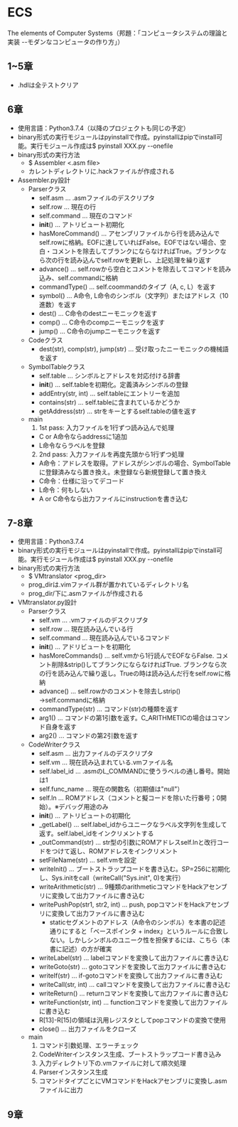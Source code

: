 # ECS
The elements of Computer Systems（邦題：「コンピュータシステムの理論と実装 --モダンなコンピュータの作り方」）

## 1~5章
* .hdlは全テストクリア

## 6章
* 使用言語：Python3.7.4（以降のプロジェクトも同じの予定）
* binary形式の実行モジュールはpyinstallで作成。pyinstallはpipでinstall可能。実行モジュール作成は$ pyinstall XXX.py --onefile
* binary形式の実行方法
  * $ Assembler <.asm file>
  *  カレントディレクトリに.hackファイルが作成される
* Assembler.py設計
  * Parserクラス
    - self.asm ... .asmファイルのデスクリプタ
    - self.row ... 現在の行
    - self.command ... 現在のコマンド
    - __init__() ... アトリビュート初期化
    - hasMoreCommand() ... アセンブリファイルから行を読み込んでself.rowに格納。EOFに達していればFalse。EOFではない場合、空白・コメントを除去してブランクにならなければTrue。ブランクなら次の行を読み込んでself.rowを更新し、上記処理を繰り返す
    - advance() ... self.rowから空白とコメントを除去してコマンドを読み込み、self.commandに格納
    - commandType() ... self.coommandのタイプ（A, c, L）を返す
    - symbol() ... A命令, L命令のシンボル（文字列）またはアドレス（10進数）を返す
    - dest() ... C命令のdestニーモニックを返す
    - comp() ... C命令のcompニーモニックを返す
    - jump() ... C命令のjumpニーモニックを返す
  * Codeクラス
    * dest(str), comp(str), jump(str) ... 受け取ったニーモニックの機械語を返す
  * SymbolTableクラス
    * self.table ... シンボルとアドレスを対応付ける辞書
    * __init__() ... self.tableを初期化。定義済みシンボルの登録
    * addEntry(str, int) ... self.tableにエントリーを追加
    * contains(str) ... self.tableに含まれているかどうか
    * getAddress(str) ... strをキーとするself.tableの値を返す
  * main
    1. 1st pass: 入力ファイルを1行ずつ読み込んで処理
      * C or A命令ならaddressに1追加
      * L命令ならラベルを登録
    2. 2nd pass: 入力ファイルを再度先頭から1行ずつ処理
      * A命令：アドレスを取得。アドレスがシンボルの場合、SymbolTableに登録済みなら置き換え。未登録なら新規登録して置き換え
      * C命令：仕様に沿ってデコード
      * L命令：何もしない
      * A or C命令なら出力ファイルにinstructionを書き込む

## 7-8章
* 使用言語：Python3.7.4
* binary形式の実行モジュールはpyinstallで作成。pyinstallはpipでinstall可能。実行モジュール作成は$ pyinstall XXX.py --onefile
* binary形式の実行方法
  * $ VMtranslator <prog_dir>
  * prog_dirは.vimファイル群が置かれているディレクトリ名
  * prog_dir/下に.asmファイルが作成される
* VMtranslator.py設計
  * Parserクラス
    - self.vm ... .vmファイルのデスクリプタ
    - self.row ... 現在読み込んでいる行
    - self.command ... 現在読み込んでいるコマンド
    - __init__() ... アドリビュートを初期化
    - hasMoreCommands() ... self.vmから1行読んでEOFならFalse. コメント削除&strip()してブランクにならなければTrue. ブランクなら次の行を読み込んで繰り返し。Trueの時は読み込んだ行をself.rowに格納
     - advance() ... self.rowかのコメントを除去しstrip()　→self.commandに格納
     - commandType(str) ... コマンド(str)の種類を返す
     - arg1() ... コマンドの第1引数を返す。C_ARITHMETICの場合はコマンド自身を返す
     - arg2() ... コマンドの第2引数を返す  
  * CodeWriterクラス
    - self.asm ... 出力ファイルのデスクリプタ
    - self.vm ... 現在読み込まれている.vmファイル名
    - self.label_id ... .asmのL_COMMANDに使うラベルの通し番号。開始は1
    - self.func_name ... 現在の関数名（初期値は"null"）
    - self.ln ... ROMアドレス（コメントと擬コードを除いた行番号；0開始）。※デバッグ用途のみ
    - __init__() ... アトリビュートの初期化
    - _getLabel() ... self.label_idからユニークなラベル文字列を生成して返す。self.label_idをインクリメントする
    - _outCommand(str) ... str型の引数にROMアドレスself.lnと改行コードをつけて返し、ROMアドレスをインクリメント
    - setFileName(str) ... self.vmを設定
    - writeInit() ... ブートストラップコードを書き込む。SP=256に初期化し、Sys.initをcall（writeCall("Sys.init", 0)を実行）
    - writeArithmetic(str) ... 9種類のarithmeticコマンドをHackアセンブリに変換して出力ファイルに書き込む
    - writePushPop(str1, str2, int) ... push, popコマンドをHackアセンブリに変換して出力ファイルに書き込む
      - staticセグメントのアドレス（A命令のシンボル）を本書の記述通りにすると「ベースポインタ + index」というルールに合致しない。しかしシンボルのユニーク性を担保するには、こちら（本書に記述）の方が確実
    - writeLabel(str) ... labelコマンドを変換して出力ファイルに書き込む
    - writeGoto(str) ... gotoコマンドを変換して出力ファイルに書き込む
    - writeIf(str) ... if-gotoコマンドを変換して出力ファイルに書き込む
    - writeCall(str, int) ... callコマンドを変換して出力ファイルに書き込む
    - writeReturn() ... returnコマンドを変換して出力ファイルに書き込む
    - writeFunction(str, int) ... functionコマンドを変換して出力ファイルに書き込む
    - R[13]-R[15]の領域は汎用レジスタとしてpopコマンドの変換で使用
    - close() ... 出力ファイルをクローズ
  * main
    1. コマンド引数処理、エラーチェック
    2. CodeWriterインスタンス生成、ブートストラップコード書き込み
    3. 入力ディレクトリ下の.vmファイルに対して順次処理
      1. Parserインスタンス生成
      2. コマンドタイプごとにVMコマンドをHackアセンブリに変換し.asmファイルに出力
      
## 9章



